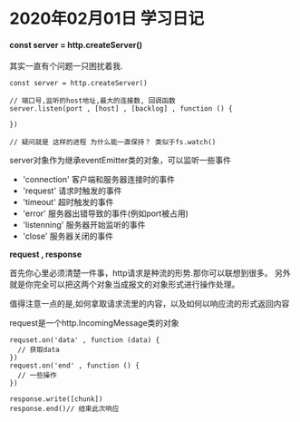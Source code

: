 # 2020年02月01日 学习日记

#### const server = http.createServer()

其实一直有个问题一只困扰着我.

```
const server = http.createServer()

// 端口号,监听的host地址,最大的连接数, 回调函数
server.listen(port , [host] , [backlog] , function () {

})

// 疑问就是 这样的进程 为什么能一直保持？ 类似于fs.watch()
```

server对象作为继承eventEmitter类的对象，可以监听一些事件

* 'connection' 客户端和服务器连接时的事件 
* 'request' 请求时触发的事件
* 'timeout' 超时触发的事件
* 'error' 服务器出错导致的事件(例如port被占用)
* 'listenning' 服务器开始监听的事件
* 'close' 服务器关闭的事件

**request , response**

首先你心里必须清楚一件事，http请求是种流的形势.那你可以联想到很多。
另外就是你完全可以把这两个对象当成报文的对象形式进行操作处理。

值得注意一点的是,如何拿取请求流里的内容，以及如何以响应流的形式返回内容

request是一个http.IncomingMessage类的对象
```
requset.on('data' , function (data) {
  // 获取data
})
request.on('end' , function () {
  // 一些操作
})
```

```
response.write([chunk])
response.end()// 结束此次响应
```